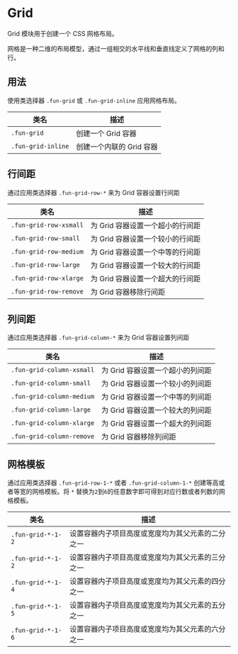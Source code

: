 # Grid

Grid 模块用于创建一个 CSS 网格布局。

网格是一种二维的布局模型，通过一组相交的水平线和垂直线定义了网格的列和行。

## 用法

使用类选择器 `.fun-grid` 或 `.fun-grid-inline` 应用网格布局。

| 类名               | 描述                     |
| ------------------ | ------------------------ |
| `.fun-grid`        | 创建一个 Grid 容器       |
| `.fun-grid-inline` | 创建一个内联的 Grid 容器 |

## 行间距

通过应用类选择器 `.fun-grid-row-*` 来为 Grid 容器设置行间距

| 类名                   | 描述                             |
| ---------------------- | -------------------------------- |
| `.fun-grid-row-xsmall` | 为 Grid 容器设置一个超小的行间距 |
| `.fun-grid-row-small`  | 为 Grid 容器设置一个较小的行间距 |
| `.fun-grid-row-medium` | 为 Grid 容器设置一个中等的行间距 |
| `.fun-grid-row-large`  | 为 Grid 容器设置一个较大的行间距 |
| `.fun-grid-row-xlarge` | 为 Grid 容器设置一个超大的行间距 |
| `.fun-grid-row-remove` | 为 Grid 容器移除行间距           |

## 列间距

通过应用类选择器 `.fun-grid-column-*` 来为 Grid 容器设置列间距

| 类名                      | 描述                             |
| ------------------------- | -------------------------------- |
| `.fun-grid-column-xsmall` | 为 Grid 容器设置一个超小的列间距 |
| `.fun-grid-column-small`  | 为 Grid 容器设置一个较小的列间距 |
| `.fun-grid-column-medium` | 为 Grid 容器设置一个中等的列间距 |
| `.fun-grid-column-large`  | 为 Grid 容器设置一个较大的列间距 |
| `.fun-grid-column-xlarge` | 为 Grid 容器设置一个超大的列间距 |
| `.fun-grid-column-remove` | 为 Grid 容器移除列间距           |

## 网格模板

通过应用类选择器 `.fun-grid-row-1-*` 或者 `.fun-grid-column-1-*` 创建等高或者等宽的网格模板。将 `*` 替换为`2`到`6`的任意数字即可得到对应行数或者列数的网格模板。

| 类名              | 描述                                             |
| ----------------- | ------------------------------------------------ |
| `.fun-grid-*-1-2` | 设置容器内子项目高度或宽度均为其父元素的二分之一 |
| `.fun-grid-*-1-2` | 设置容器内子项目高度或宽度均为其父元素的三分之一 |
| `.fun-grid-*-1-4` | 设置容器内子项目高度或宽度均为其父元素的四分之一 |
| `.fun-grid-*-1-5` | 设置容器内子项目高度或宽度均为其父元素的五分之一 |
| `.fun-grid-*-1-6` | 设置容器内子项目高度或宽度均为其父元素的六分之一 |
